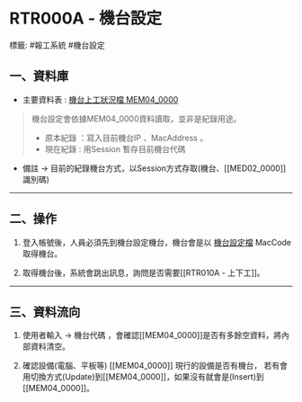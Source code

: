 # RTR000A - 機台設定
標籤: #報工系統 #機台設定

## 一、資料庫
- 主要資料表 : [機台上工狀況檔 MEM04_0000](MEM04_0000.md)

> 機台設定會依據MEM04_0000資料讀取，並非是紀錄用途。
> - 原本紀錄 ：寫入目前機台IP 、MacAddress 。
> - 現在紀錄  :  用Session 暫存目前機台代碼

- 備註
-> 目前的紀錄機台方式，以Session方式存取(機台、[[MED02_0000]]識別碼)
---

## 二、操作
1. 登入帳號後，人員必須先到機台設定機台，機台會是以 [機台設定檔](MEB15_0000.md) MacCode 取得機台。

2. 取得機台後，系統會跳出訊息，詢問是否需要[[RTR010A - 上下工]]。

---
## 三、資料流向
1. 使用者輸入 -> 機台代碼 ，會確認[[MEM04_0000]]是否有多餘空資料，將內部資料清空。

2. 確認設備(電腦、平板等) [[MEM04_0000]] 現行的設備是否有機台，
若有會用切換方式(Update)到[[MEM04_0000]]，如果沒有就會是(Insert)到[[MEM04_0000]]。
